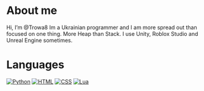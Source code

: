 # About me
Hi, I’m @Trowa8 Im a Ukrainian programmer and I am more spread out than focused on one thing. More Heap than Stack.
I use Unity, Roblox Studio and Unreal Engine sometimes.

# Languages

[![Python](https://img.shields.io/badge/-Python-090909?style=for-the-badge&logo=Python)](https://en.wikipedia.org/wiki/Python_(programming_language))
[![HTML](https://img.shields.io/badge/-HTML-090909?style=for-the-badge&logo=HTML)](https://en.wikipedia.org/wiki/HTML)
[![CSS](https://img.shields.io/badge/css-090909?style=for-the-badge&logo=css&logoColor=%23663399)](https://en.wikipedia.org/wiki/CSS)
[![Lua](https://img.shields.io/badge/lua-090909?style=for-the-badge&logo=lua&logoColor=%232C2D72)](https://en.wikipedia.org/wiki/Lua_(programming_language))



<!---
Hallo
--->
